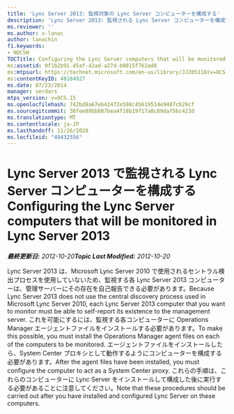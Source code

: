 ```yaml
---
title: 'Lync Server 2013: 監視対象の Lync Server コンピューターを構成する'
description: 'Lync Server 2013: 監視される Lync Server コンピューターを構成する。'
ms.reviewer: ''
ms.author: v-lanac
author: lanachin
f1.keywords:
- NOCSH
TOCTitle: Configuring the Lync Server computers that will be monitored
ms:assetid: 9f1b2b91-d5af-42ad-a27d-b0815f762ad8
ms:mtpsurl: https://technet.microsoft.com/en-us/library/JJ205118(v=OCS.15)
ms:contentKeyID: 48184927
ms.date: 07/23/2014
manager: serdars
mtps_version: v=OCS.15
ms.openlocfilehash: 742bd8a67eb42472e598c45619514e9407cb29cf
ms.sourcegitcommit: 36fee89bb887bea4f18b19f17a8c69daf5bc423d
ms.translationtype: MT
ms.contentlocale: ja-JP
ms.lasthandoff: 11/26/2020
ms.locfileid: "49432556"
---
```

# <a name="configuring-the-lync-server-computers-that-will-be-monitored-in-lync-server-2013"></a><span data-ttu-id="bbe17-103">Lync Server 2013 で監視される Lync Server コンピューターを構成する</span><span class="sxs-lookup"><span data-stu-id="bbe17-103">Configuring the Lync Server computers that will be monitored in Lync Server 2013</span></span>

<div data-xmlns="http://www.w3.org/1999/xhtml">

<div class="topic" data-xmlns="http://www.w3.org/1999/xhtml" data-msxsl="urn:schemas-microsoft-com:xslt" data-cs="https://msdn.microsoft.com/">

<div data-asp="https://msdn2.microsoft.com/asp">



</div>

<div id="mainSection">

<div id="mainBody"><span data-ttu-id="bbe17-104">

<span> </span></span><span class="sxs-lookup"><span data-stu-id="bbe17-104">

<span> </span></span></span>

<span data-ttu-id="bbe17-105">_**最終更新日:** 2012-10-20_</span><span class="sxs-lookup"><span data-stu-id="bbe17-105">_**Topic Last Modified:** 2012-10-20_</span></span>

<span data-ttu-id="bbe17-106">Lync Server 2013 は、Microsoft Lync Server 2010 で使用されるセントラル検出プロセスを使用していないため、監視する各 Lync Server 2013 コンピューターは、管理サーバーにその存在を自己報告できる必要があります。</span><span class="sxs-lookup"><span data-stu-id="bbe17-106">Because Lync Server 2013 does not use the central discovery process used in Microsoft Lync Server 2010, each Lync Server 2013 computer that you want to monitor must be able to self-report its existence to the management server.</span></span> <span data-ttu-id="bbe17-107">これを可能にするには、監視する各コンピューターに Operations Manager エージェントファイルをインストールする必要があります。</span><span class="sxs-lookup"><span data-stu-id="bbe17-107">To make this possible, you must install the Operations Manager agent files on each of the computers to be monitored.</span></span> <span data-ttu-id="bbe17-108">エージェントファイルをインストールしたら、System Center プロキシとして動作するようにコンピューターを構成する必要があります。</span><span class="sxs-lookup"><span data-stu-id="bbe17-108">After the agent files have been installed, you must configure the computer to act as a System Center proxy.</span></span> <span data-ttu-id="bbe17-109">これらの手順は、これらのコンピューターに Lync Server をインストールして構成した後に実行する必要があることに注意してください。</span><span class="sxs-lookup"><span data-stu-id="bbe17-109">Note that these procedures should be carried out after you have installed and configured Lync Server on these computers.</span></span>

<span data-ttu-id="bbe17-110"></div>

<span> </span>

</div>

</div>

</span><span class="sxs-lookup"><span data-stu-id="bbe17-110"></div>

<span> </span>

</div>

</div>

</span></span></div>

